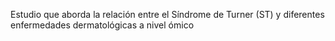 Estudio que aborda la relación entre el Síndrome de Turner (ST) y diferentes enfermedades dermatológicas a nivel ómico
